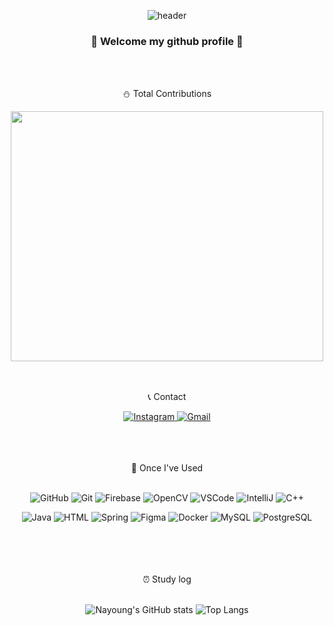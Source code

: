 <div align="center">

  ![header](https://capsule-render.vercel.app/api?type=waving&color=timeGradient&text=Welcome%20to%20nayoung's%20GitHub%20👋&animation=twinkling&fontSize=30&fontAlignY=40&fontAlign=70&height=250)
</div>
<h3 align="center">🤞 Welcome my github profile 🤞</h3>

<br/>
<div align="center">
<br/>
<div align="center">
  
 ⛄ Total Contributions
<div align="center">
<a href="https://www.gitanimals.org/en_US?utm_medium=image&utm_source=LeeNaYoung240&utm_content=farm">
<img
  src="https://render.gitanimals.org/farms/LeeNaYoung240"
  width="500"
  height="400"
/>
</a>
<div align="center">

  </div>
  <br/>
    <br/>
<div align="center">

 📞 Contact 
<br/>
 <p align="center">
  <a href="https://www.instagram.com/240_2_or_0/">
    <img src="https://img.shields.io/badge/Instagram-E4405F?style=flat-square&logo=instagram&logoColor=white" alt="Instagram"/>
  </a>
  <a href="mailto:ajd092710@gmail.com">
    <img src="https://img.shields.io/badge/Gmail-EA4335?style=flat-square&logo=gmail&logoColor=white" alt="Gmail"/>
  </a>
</p><br><br/><br/>
📑 Once I've Used
</div>
<br/>

<p align="center"> <img src="https://img.shields.io/badge/GitHub-181717?style=flat-square&logo=github&logoColor=white" alt="GitHub"/> <img src="https://img.shields.io/badge/Git-F05032?style=flat-square&logo=git&logoColor=white" alt="Git"/> <img src="https://img.shields.io/badge/Firebase-FFCA28?style=flat-square&logo=firebase&logoColor=white" alt="Firebase"/> <img src="https://img.shields.io/badge/OpenCV-5C3EE8?style=flat-square&logo=opencv&logoColor=white" alt="OpenCV"/> <img src="https://img.shields.io/badge/VSCode-2C2C32?style=flat-square&logo=v&logoColor=22ABF3" alt="VSCode"/> <img src="https://img.shields.io/badge/IntelliJ-000000?style=flat-square&logo=intellij-idea&logoColor=white" alt="IntelliJ"/> <img src="https://img.shields.io/badge/C++-00599C?style=flat-square&logo=cplusplus&logoColor=white" alt="C++"/> </p> <p align="center"> <img src="https://img.shields.io/badge/Java-007396?style=flat-square&logo=OpenJDK&logoColor=white" alt="Java"/> <img src="https://img.shields.io/badge/HTML-E34F26?style=flat-square&logo=html5&logoColor=white" alt="HTML"/> <img src="https://img.shields.io/badge/Spring-6DB33F?style=flat-square&logo=spring&logoColor=white" alt="Spring"/> <img src="https://img.shields.io/badge/Figma-F24E1E?style=flat-square&logo=figma&logoColor=white" alt="Figma"/> <img src="https://img.shields.io/badge/Docker-0db7ed?style=flat-square&logo=docker&logoColor=white" alt="Docker"/> <img src="https://img.shields.io/badge/MySQL-4479A1?style=flat-square&logo=mysql&logoColor=white" alt="MySQL"/> <img src="https://img.shields.io/badge/PostgreSQL-4169E1?style=flat-square&logo=postgresql&logoColor=white" alt="PostgreSQL"/> </p>
<br/><br/><br/><br/>

<div align="center">
⏰ Study log
 <br/> <br/>


![Nayoung's GitHub stats](https://github-readme-stats.vercel.app/api?username=LeeNaYoung240&show_icons=true) ![Top Langs](https://github-readme-stats.vercel.app/api/top-langs/?username=LeeNaYoung240&layout=compact)
 </div>
 <br/>


